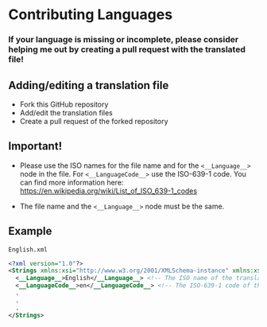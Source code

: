 ﻿# Contributing Languages 

### If your language is missing or incomplete, please consider helping me out by creating a pull request with the translated file!

## Adding/editing a translation file
- Fork this GitHub repository
- Add/edit the translation files
- Create a pull request of the forked repository

## Important!
- Please use the ISO names for the file name and for the `<__Language__>` node in the file. For `<__LanguageCode__>` use the ISO-639-1 code. You can find more information here: https://en.wikipedia.org/wiki/List_of_ISO_639-1_codes

- The file name and the `<__Language__>` node must be the same.

## Example
```
English.xml
```
```xml
<?xml version="1.0"?>
<Strings xmlns:xsi="http://www.w3.org/2001/XMLSchema-instance" xmlns:xsd="http://www.w3.org/2001/XMLSchema">
  <__Language__>English</__Language__> <!-- The ISO name of the translation -->
  <__LanguageCode__>en</__LanguageCode__> <!-- The ISO-639-1 code of the translation -->
  .
  .
  .
</Strings>
```
